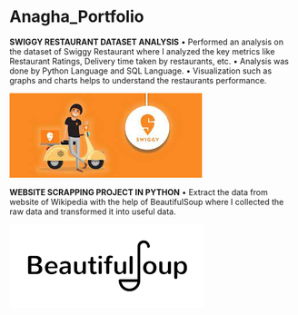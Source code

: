 # Anagha_Portfolio

<strong>SWIGGY RESTAURANT DATASET ANALYSIS</strong>
•	Performed an analysis on the dataset of Swiggy Restaurant where I analyzed the key metrics like Restaurant Ratings, Delivery time taken by restaurants, etc.
•	Analysis was done by Python Language and SQL Language.
•	Visualization such as graphs and charts helps to understand the restaurants performance.

![Swiggy](/Images/Swiggy.jpg) 

<strong>WEBSITE SCRAPPING PROJECT IN PYTHON</strong>
•	Extract the data from website of Wikipedia with the help of BeautifulSoup where I collected the raw data and transformed it into useful data.

![BeautifulSoup](/Images/BeautifulSoup.png) 
